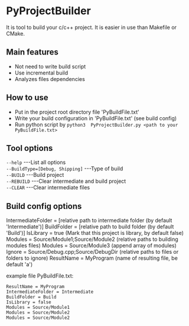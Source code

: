 # PyProjectBuilder

It is tool to build your c/c++ project.
It is easier in use than Makefile or CMake.


## Main features
- Not need to write build script
- Use incremental build
- Analyzes files dependencies

## How to use
- Put in the project root directory file 'PyBuildFile.txt'
- Write your build configuration in 'PyBuildFile.txt' (see build config)
- Run python script by ```python3  PyProjectBuilder.py <path to your PyBuildFile.txt>```


## Tool options

```--help```                                            ---List all options                               
```--BuildType=[Debug, Shipping]```                     ---Type of build                                  
```--BUILD```                                           ---Build project                                  
```--REBUILD```                                         ---Clear intermediate and build project           
```--CLEAR```                                           ---Clear intermediate files   

## Build config options

IntermediateFolder = [relative path to intermediate folder (by default 'Intermediate')]
BuildFolder = [relative path to build folder (by default 'Build')]
IsLibrary = true (Mark that this project is library, by default false)
Modules = Source/Module1;Source/Module2 (relative paths to building modules files)
Modules = Source/Module3 (append array of modules)
Ignore = Source/Debug.cpp;Source/DebugDir (relative paths to files or folders to ignore)
ResultName = MyProgram (name of resulting file, be default 'a')

example file PyBuildFile.txt:

```
ResultName = MyProgram
IntermediateFolder = Intermediate
BuildFolder = Build
IsLibrary = false
Modules = Source/Module1
Modules = Source/Module2
Modules = Source/Module2
```
